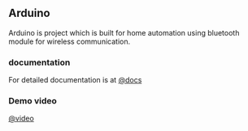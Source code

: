 ## Arduino
Arduino is project which is built for home automation using bluetooth module for wireless communication.


### documentation
For detailed documentation is at 
[@docs](https://drive.google.com/open?id=1MjL83PumCrLhQUeWlOTwUJXoN5VBvMZYEclxGGq2uCU)


### Demo video
[@video](https://drive.google.com/open?id=0B4FFYygvXm0eSGlDd08yUVBmQjQ)
